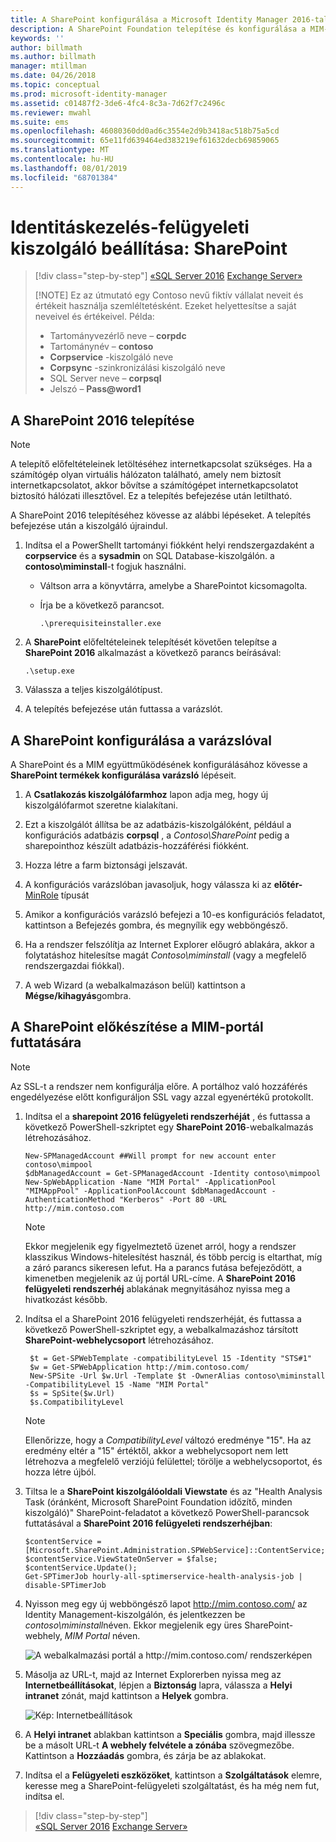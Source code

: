 ```yaml
---
title: A SharePoint konfigurálása a Microsoft Identity Manager 2016-tal való használathoz | Microsoft Docs
description: A SharePoint Foundation telepítése és konfigurálása a MIM-portál oldalának üzemeltetéséhez.
keywords: ''
author: billmath
ms.author: billmath
manager: mtillman
ms.date: 04/26/2018
ms.topic: conceptual
ms.prod: microsoft-identity-manager
ms.assetid: c01487f2-3de6-4fc4-8c3a-7d62f7c2496c
ms.reviewer: mwahl
ms.suite: ems
ms.openlocfilehash: 46080360dd0ad6c3554e2d9b3418ac518b75a5cd
ms.sourcegitcommit: 65e11fd639464ed383219ef61632decb69859065
ms.translationtype: MT
ms.contentlocale: hu-HU
ms.lasthandoff: 08/01/2019
ms.locfileid: "68701384"
---
```

# <a name="set-up-an-identity-management-server-sharepoint"></a>Identitáskezelés-felügyeleti kiszolgáló beállítása: SharePoint

> [!div class="step-by-step"]
> [«SQL Server 2016](prepare-server-sql2016.md)
> [Exchange Server»](prepare-server-exchange.md)
> 
> [!NOTE]
> Ez az útmutató egy Contoso nevű fiktív vállalat neveit és értékeit használja szemléltetésként. Ezeket helyettesítse a saját neveivel és értékeivel. Példa:
> - Tartományvezérlő neve – **corpdc**
> - Tartománynév – **contoso**
> - **Corpservice** -kiszolgáló neve
> - **Corpsync** -szinkronizálási kiszolgáló neve
> - SQL Server neve – **corpsql**
> - Jelszó – <strong>Pass@word1</strong>


## <a name="install-sharepoint-2016"></a>A **SharePoint 2016** telepítése

> [!NOTE]
> A telepítő előfeltételeinek letöltéséhez internetkapcsolat szükséges. Ha a számítógép olyan virtuális hálózaton található, amely nem biztosít internetkapcsolatot, akkor bővítse a számítógépet internetkapcsolatot biztosító hálózati illesztővel. Ez a telepítés befejezése után letiltható.

A SharePoint 2016 telepítéséhez kövesse az alábbi lépéseket. A telepítés befejezése után a kiszolgáló újraindul.

1.  Indítsa el a PowerShellt tartományi fiókként helyi rendszergazdaként a **corpservice** és a **sysadmin** on SQL Database-kiszolgálón. a **contoso\miminstall**-t fogjuk használni.

    -   Váltson arra a könyvtárra, amelybe a SharePointot kicsomagolta.

    -   Írja be a következő parancsot.

        ```
        .\prerequisiteinstaller.exe
        ```

2.  A **SharePoint** előfeltételeinek telepítését követően telepítse a **SharePoint 2016** alkalmazást a következő parancs beírásával:

    ```
    .\setup.exe
    ```

3.  Válassza a teljes kiszolgálótípust.

4.  A telepítés befejezése után futtassa a varázslót.

## <a name="run-the-wizard-to-configure-sharepoint"></a>A SharePoint konfigurálása a varázslóval

A SharePoint és a MIM együttműködésének konfigurálásához kövesse a **SharePoint termékek konfigurálása varázsló** lépéseit.

1. A **Csatlakozás kiszolgálófarmhoz** lapon adja meg, hogy új kiszolgálófarmot szeretne kialakítani.

2. Ezt a kiszolgálót állítsa be az adatbázis-kiszolgálóként, például a konfigurációs adatbázis **corpsql** , a *Contoso\SharePoint* pedig a sharepointhoz készült adatbázis-hozzáférési fiókként.
3. Hozza létre a farm biztonsági jelszavát.

4. A konfigurációs varázslóban javasoljuk, hogy válassza ki az **előtér-** [MinRole](/sharepoint/install/overview-of-minrole-server-roles-in-sharepoint-server) típusát

5. Amikor a konfigurációs varázsló befejezi a 10-es konfigurációs feladatot, kattintson a Befejezés gombra, és megnyílik egy webböngésző.

6. Ha a rendszer felszólítja az Internet Explorer előugró ablakára, akkor a folytatáshoz hitelesítse magát *Contoso\miminstall* (vagy a megfelelő rendszergazdai fiókkal).

7. A web Wizard (a webalkalmazáson belül) kattintson a **Mégse/kihagyás**gombra.


## <a name="prepare-sharepoint-to-host-the-mim-portal"></a>A SharePoint előkészítése a MIM-portál futtatására

> [!NOTE]
> Az SSL-t a rendszer nem konfigurálja előre. A portálhoz való hozzáférés engedélyezése előtt konfiguráljon SSL vagy azzal egyenértékű protokollt.

1. Indítsa el a **sharepoint 2016 felügyeleti rendszerhéját** , és futtassa a következő PowerShell-szkriptet egy **SharePoint 2016**-webalkalmazás létrehozásához.

    ```
    New-SPManagedAccount ##Will prompt for new account enter contoso\mimpool 
    $dbManagedAccount = Get-SPManagedAccount -Identity contoso\mimpool
    New-SpWebApplication -Name "MIM Portal" -ApplicationPool "MIMAppPool" -ApplicationPoolAccount $dbManagedAccount -AuthenticationMethod "Kerberos" -Port 80 -URL http://mim.contoso.com
    ```

    > [!NOTE]
    > Ekkor megjelenik egy figyelmeztető üzenet arról, hogy a rendszer klasszikus Windows-hitelesítést használ, és több percig is eltarthat, míg a záró parancs sikeresen lefut. Ha a parancs futása befejeződött, a kimenetben megjelenik az új portál URL-címe. A **SharePoint 2016 felügyeleti rendszerhéj** ablakának megnyitásához nyissa meg a hivatkozást később.

2. Indítsa el a SharePoint 2016 felügyeleti rendszerhéját, és futtassa a következő PowerShell-szkriptet egy, a webalkalmazáshoz társított **SharePoint-webhelycsoport** létrehozásához.

   ```
    $t = Get-SPWebTemplate -compatibilityLevel 15 -Identity "STS#1"
    $w = Get-SPWebApplication http://mim.contoso.com/
    New-SPSite -Url $w.Url -Template $t -OwnerAlias contoso\miminstall -CompatibilityLevel 15 -Name "MIM Portal"
    $s = SpSite($w.Url)
    $s.CompatibilityLevel
   ```

   > [!NOTE]
   > Ellenőrizze, hogy a *CompatibilityLevel* változó eredménye "15". Ha az eredmény eltér a "15" értéktől, akkor a webhelycsoport nem lett létrehozva a megfelelő verziójú felülettel; törölje a webhelycsoportot, és hozza létre újból.

3. Tiltsa le a **SharePoint kiszolgálóoldali Viewstate** és az "Health Analysis Task (óránként, Microsoft SharePoint Foundation időzítő, minden kiszolgáló)" SharePoint-feladatot a következő PowerShell-parancsok futtatásával a **SharePoint 2016 felügyeleti rendszerhéjban**:

   ```
   $contentService = [Microsoft.SharePoint.Administration.SPWebService]::ContentService;
   $contentService.ViewStateOnServer = $false;
   $contentService.Update();
   Get-SPTimerJob hourly-all-sptimerservice-health-analysis-job | disable-SPTimerJob
   ```

4. Nyisson meg egy új webböngésző lapot http://mim.contoso.com/ az Identity Management-kiszolgálón, és jelentkezzen be *contoso\miminstall*néven.  Ekkor megjelenik egy üres SharePoint-webhely, *MIM Portal* néven.

    ![A webalkalmazási portál a http://mim.contoso.com/ rendszerképen](media/prepare-server-sharepoint/MIM_DeploySP1new.png)

5. Másolja az URL-t, majd az Internet Explorerben nyissa meg az **Internetbeállításokat**, lépjen a **Biztonság** lapra, válassza a **Helyi intranet** zónát, majd kattintson a **Helyek** gombra.

    ![Kép: Internetbeállítások](media/MIM-DeploySP2.png)

6. A **Helyi intranet** ablakban kattintson a **Speciális** gombra, majd illessze be a másolt URL-t **A webhely felvétele a zónába** szövegmezőbe. Kattintson a **Hozzáadás** gombra, és zárja be az ablakokat.

7. Indítsa el a **Felügyeleti eszközöket**, kattintson a **Szolgáltatások** elemre, keresse meg a SharePoint-felügyeleti szolgáltatást, és ha még nem fut, indítsa el.

> [!div class="step-by-step"]  
> [«SQL Server 2016](prepare-server-sql2016.md)
> [Exchange Server»](prepare-server-exchange.md)
